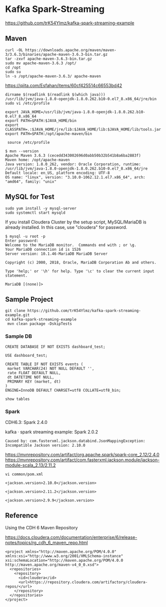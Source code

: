 # Kafka Spark-Streaming

https://github.com/trK54Ylmz/kafka-spark-streaming-example


## Maven

```
curl -OL https://downloads.apache.org/maven/maven-3/3.6.3/binaries/apache-maven-3.6.3-bin.tar.gz
tar -zxvf apache-maven-3.6.3-bin.tar.gz
sudo mv apache-maven-3.6.3 /opt/
cd /opt
sudo su
ln -s /opt/apache-maven-3.6.3/ apache-maven
```
https://qiita.com/Esfahan/items/60cf425514c66553bd42
```
dirname $(readlink $(readlink $(which java)))
/usr/lib/jvm/java-1.8.0-openjdk-1.8.0.262.b10-0.el7_8.x86_64/jre/bin
sudo vi /etc/profile
```

```
export JAVA_HOME=/usr/lib/jvm/java-1.8.0-openjdk-1.8.0.262.b10-0.el7_8.x86_64
export PATH=$PATH:$JAVA_HOME/bin
export CLASSPATH=.:$JAVA_HOME/jre/lib:$JAVA_HOME/lib:$JAVA_HOME/lib/tools.jar 
export PATH=$PATH:/opt/apache-maven/bin
```

```
 source /etc/profile
```

```
$ mvn --version
Apache Maven 3.6.3 (cecedd343002696d0abb50b32b541b8a6ba2883f)
Maven home: /opt/apache-maven
Java version: 1.8.0_262, vendor: Oracle Corporation, runtime: /usr/lib/jvm/java-1.8.0-openjdk-1.8.0.262.b10-0.el7_8.x86_64/jre
Default locale: en_US, platform encoding: UTF-8
OS name: "linux", version: "3.10.0-1062.12.1.el7.x86_64", arch: "amd64", family: "unix"
```

## MySQL for Test

```
sudo yum install -y mysql-server
sudo systemctl start mysqld
```
If you install Cloudera Cluster by the setup script, MySQL/MariaDB is already installed. In this case, use "cloudera" for password.

```
$ mysql -u root -p
Enter password: 
Welcome to the MariaDB monitor.  Commands end with ; or \g.
Your MariaDB connection id is 1526
Server version: 10.1.46-MariaDB MariaDB Server

Copyright (c) 2000, 2018, Oracle, MariaDB Corporation Ab and others.

Type 'help;' or '\h' for help. Type '\c' to clear the current input statement.

MariaDB [(none)]> 
```

## Sample Project
```
git clone https://github.com/trK54Ylmz/kafka-spark-streaming-example.git
cd kafka-spark-streaming-example
 mvn clean package -DskipTests
```

### Sample DB
```
CREATE DATABASE IF NOT EXISTS dashboard_test;

USE dashboard_test;

CREATE TABLE IF NOT EXISTS events (
 market VARCHAR(24) NOT NULL DEFAULT '',
 rate FLOAT DEFAULT NULL,
 dt DATETIME NOT NULL,
 PRIMARY KEY (market, dt)
)
ENGINE=InnoDB DEFAULT CHARSET=utf8 COLLATE=utf8_bin;
```

```
show tables
```

### Spark

CDH6.3: Spark 2.4.0

kafka · spark streaming example: Spark 2.0.2

```
Caused by: com.fasterxml.jackson.databind.JsonMappingException: Incompatible Jackson version: 2.10.0
```

https://mvnrepository.com/artifact/org.apache.spark/spark-core_2.12/2.4.0
https://mvnrepository.com/artifact/com.fasterxml.jackson.module/jackson-module-scala_2.13/2.11.2

```
vi common/pom.xml 
```
```
<jackson.version>2.10.0</jackson.version>
```
```
<jackson.version>2.11.2</jackson.version>
```
```
<jackson.version>2.9.9</jackson.version>
```
## Reference

Using the CDH 6 Maven Repository

https://docs.cloudera.com/documentation/enterprise/6/release-notes/topics/rg_cdh_6_maven_repo.html

```
<project xmlns="http://maven.apache.org/POM/4.0.0" xmlns:xsi="http://www.w3.org/2001/XMLSchema-instance" xsi:schemaLocation="http://maven.apache.org/POM/4.0.0 http://maven.apache.org/maven-v4_0_0.xsd">
  <repositories>
    <repository>
      <id>cloudera</id>
      <url>https://repository.cloudera.com/artifactory/cloudera-repos/</url>
    </repository>
  </repositories>
</project>
```
